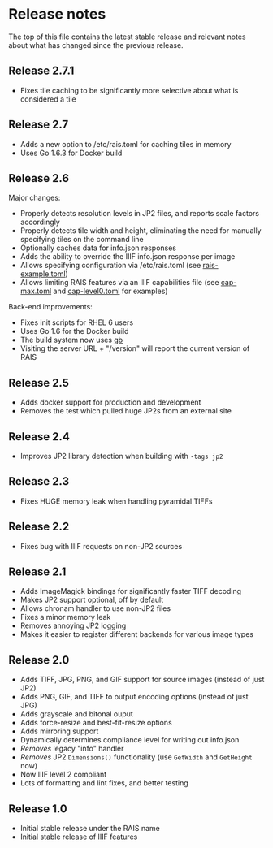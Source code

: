 Release notes
=====

The top of this file contains the latest stable release and relevant notes
about what has changed since the previous release.

Release 2.7.1
-----

- Fixes tile caching to be significantly more selective about what is considered a tile

Release 2.7
-----

- Adds a new option to /etc/rais.toml for caching tiles in memory
- Uses Go 1.6.3 for Docker build

Release 2.6
-----

Major changes:

- Properly detects resolution levels in JP2 files, and reports scale factors accordingly
- Properly detects tile width and height, eliminating the need for manually specifying tiles on the command line
- Optionally caches data for info.json responses
- Adds the ability to override the IIIF info.json response per image
- Allows specifying configuration via /etc/rais.toml (see [rais-example.toml](rais-example.toml))
- Allows limiting RAIS features via an IIIF capabilities file (see [cap-max.toml](cap-max.toml)
  and [cap-level0.toml](cap-level0.toml) for examples)

Back-end improvements:

- Fixes init scripts for RHEL 6 users
- Uses Go 1.6 for the Docker build
- The build system now uses [gb](https://getgb.io/)
- Visiting the server URL + "/version" will report the current version of RAIS

Release 2.5
-----

- Adds docker support for production and development
- Removes the test which pulled huge JP2s from an external site

Release 2.4
-----

- Improves JP2 library detection when building with `-tags jp2`

Release 2.3
-----

- Fixes HUGE memory leak when handling pyramidal TIFFs

Release 2.2
-----

- Fixes bug with IIIF requests on non-JP2 sources

Release 2.1
-----

- Adds ImageMagick bindings for significantly faster TIFF decoding
- Makes JP2 support optional, off by default
- Allows chronam handler to use non-JP2 files
- Fixes a minor memory leak
- Removes annoying JP2 logging
- Makes it easier to register different backends for various image types

Release 2.0
-----

- Adds TIFF, JPG, PNG, and GIF support for source images (instead of just JP2)
- Adds PNG, GIF, and TIFF to output encoding options (instead of just JPG)
- Adds grayscale and bitonal ouput
- Adds force-resize and best-fit-resize options
- Adds mirroring support
- Dynamically determines compliance level for writing out info.json
- *Removes* legacy "info" handler
- *Removes* JP2 `Dimensions()` functionality (use `GetWidth` and `GetHeight` now)
- Now IIIF level 2 compliant
- Lots of formatting and lint fixes, and better testing

Release 1.0
-----

- Initial stable release under the RAIS name
- Initial stable release of IIIF features
